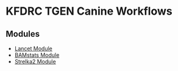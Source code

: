 # KFDRC TGEN Canine Workflows 

## Modules
- [Lancet Module](docs/LANCET_MODULE_README.md)
- [BAMstats Module](docs/BAMSTATS_MODULE_README.md)
- [Strelka2 Module](docs/STRELKA2_MODULE_README.md)
